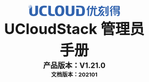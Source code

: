 <center>
<img src="../images/introduction/ustacklog.png" width="60%" height="60%" />
</center> 



<center>
<B><font size=7>UCloudStack 管理员手册 </font></B>
</center>













<center>
<B><font size=5>产品版本：V1.21.0 </font></B>
</center>



<center>
<B><font size=4>文档版本：202101 </font></B>
</center>






























